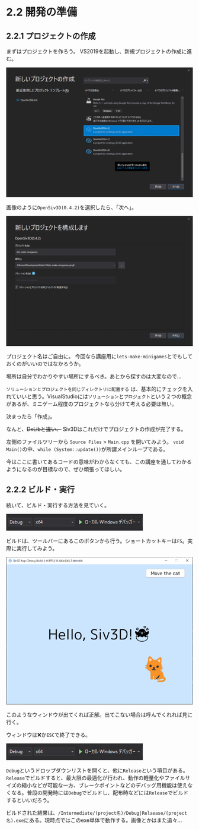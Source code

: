 # 2.2 開発の準備

## 2.2.1 プロジェクトの作成

まずはプロジェクトを作ろう。
VS2019を起動し、新規プロジェクトの作成に進む。

![](./images/2-2-1_1.png)

画像のように`OpenSiv3D(0.4.2)`を選択したら、「次へ」。

![](./images/2-2-1_2.png)

プロジェクト名はご自由に。
今回なら講座用に`lets-make-minigames`とでもしておくのがいいのではなかろうか。

場所は自分でわかりやすい場所にするべき。あとから探すのは大変なので…

`ソリューションとプロジェクトを同じディレクトリに配置する` は、基本的にチェックを入れていいと思う。VisualStudioには`ソリューション`と`プロジェクト`という２つの概念があるが、ミニゲーム程度のプロジェクトなら分けて考える必要は無い。

決まったら「作成」。

なんと、~~DxLibと違い、~~ Siv3Dはこれだけでプロジェクトの作成が完了する。

左側のファイルツリーから `Source Files` > `Main.cpp` を開いてみよう。
`void Main()`の中、`while (System::update())`が所謂メインループである。

今はここに書いてあるコードの意味がわからなくても、この講座を通してわかるようになるのが目標なので、ぜひ頑張ってほしい。

## 2.2.2 ビルド・実行

続いて、ビルド・実行する方法を見ていく。

![](./images/2-2-2_1.png)

ビルドは、ツールバーにあるこのボタンから行う。ショートカットキーは`F5`。実際に実行してみよう。

![](./images/2-2-2_2.png)

このようなウィンドウが出てくれば正解。出てこない場合は呼んでくれれば見に行く。

ウィンドウは❌か`ESC`で終了できる。

![](./images/2-2-2_1.png)

`Debug`というドロップダウンリストを開くと、他に`Release`という項目がある。`Release`でビルドすると、最大限の最適化が行われ、動作の軽量化やファイルサイズの縮小などが可能な一方、ブレークポイントなどのデバッグ用機能は使えなくなる。普段の開発時には`Debug`でビルドし、配布時などには`Release`でビルドするといいだろう。

ビルドされた結果は、`/Intermediate/(project名)/Debug|Relaease/(project名).exe`にある。現時点ではこのexe単体で動作する。画像とかはまた追々…
